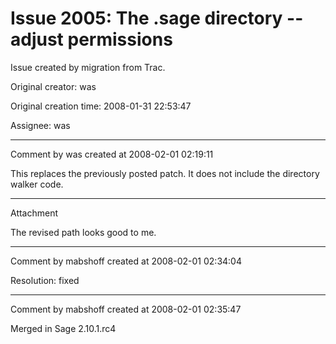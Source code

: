 # Issue 2005: The .sage directory -- adjust permissions

Issue created by migration from Trac.

Original creator: was

Original creation time: 2008-01-31 22:53:47

Assignee: was




---

Comment by was created at 2008-02-01 02:19:11

This replaces the previously posted patch.  It does not include the directory walker code.


---

Attachment

The revised path looks good to me.


---

Comment by mabshoff created at 2008-02-01 02:34:04

Resolution: fixed


---

Comment by mabshoff created at 2008-02-01 02:35:47

Merged in Sage 2.10.1.rc4
